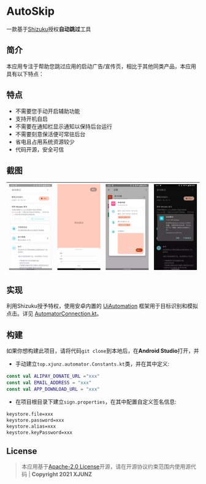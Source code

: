 
# AutoSkip

一款基于[Shizuku](https://github.com/RikkaApps/Shizuku)授权**自动跳过**工具

## 简介

本应用专注于帮助您跳过应用的启动广告/宣传页，相比于其他同类产品，本应用具有以下特点：

## 特点

- 不需要您手动开启辅助功能
- 支持开机自启
- 不需要在通知栏显示通知以保持后台运行
- 不需要刻意保活便可常驻后台
- 省电且占用系统资源较少
- 代码开源，安全可信

## 截图

| <img src="/app/screenshots/pic_main.webp" alt="pic_main" style="zoom:25%;" /> | <img src="/app/screenshots/pic_test.webp" alt="pic_test" style="zoom:25%;" /> | <img src="/app/screenshots/pic_records.webp" style="zoom:25%;" /> | <img src="/app/screenshots/pic_night_mode.webp" style="zoom:25%;" /> |
| ------------------------------------------------------------ | ------------------------------------------------------------ | ------------------------------------------------------------ | ------------------------------------------------------------ |

## 实现

利用Shizuku授予特权，使用安卓内置的 [UiAutomation](https://cs.android.com/android/platform/superproject/+/master:frameworks/base/core/java/android/app/UiAutomation.java)
框架用于目标识别和模拟点击。详见 [AutomatorConnection.kt](https://github.com/xjunz/AutoSkip/blob/master/automator/src/main/java/top/xjunz/automator/AutomatorConnection.kt)。

## 构建

如果你想构建此项目，请将代码`git clone`到本地后，在**Android Studio**打开，并

- 手动建立`top.xjunz.automator.Constants.kt`类，并在其中定义:

```kotlin
const val ALIPAY_DONATE_URL ="xxx"
const val EMAIL_ADDRESS = "xxx"
const val APP_DOWNLOAD_URL = "xxx"
```

- 在项目根目录下建立`sign.properties`，在其中配置自定义签名信息:

```properties
keystore.file=xxx
keystore.password=xxx
keystore.alias=xxx
keystore.keyPassword=xxx
```

## License

> 本应用基于[Apache-2.0 License](https://github.com/xjunz/AutoSkip/blob/master/LICENSE)开源，请在开源协议约束范围内使用源代码 | **Copyright 2021 XJUNZ**
>

